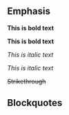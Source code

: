## Emphasis

**This is bold text**

__This is bold text__

*This is italic text*

_This is italic text_

~~Strikethrough~~


## Blockquotes

